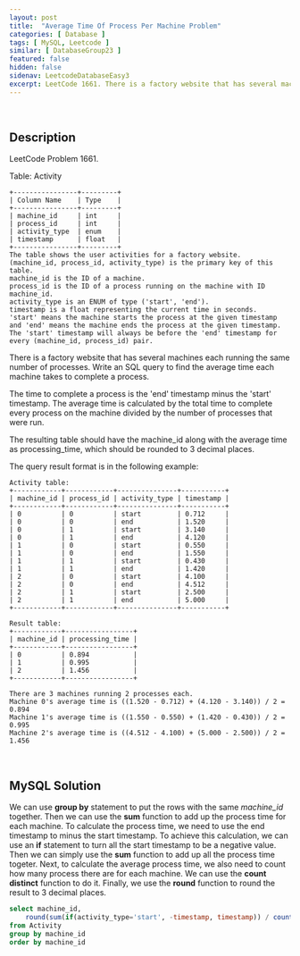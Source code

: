 ```yaml
---
layout: post
title:  "Average Time Of Process Per Machine Problem"
categories: [ Database ]
tags: [ MySQL, Leetcode ]
similar: [ DatabaseGroup23 ]
featured: false
hidden: false
sidenav: LeetcodeDatabaseEasy3
excerpt: LeetCode 1661. There is a factory website that has several machines each running the same number of processes.
---
```


<br />

## Description

LeetCode Problem 1661. 

Table: Activity

```
+----------------+---------+
| Column Name    | Type    |
+----------------+---------+
| machine_id     | int     |
| process_id     | int     |
| activity_type  | enum    |
| timestamp      | float   |
+----------------+---------+
The table shows the user activities for a factory website.
(machine_id, process_id, activity_type) is the primary key of this table.
machine_id is the ID of a machine.
process_id is the ID of a process running on the machine with ID machine_id.
activity_type is an ENUM of type ('start', 'end').
timestamp is a float representing the current time in seconds.
'start' means the machine starts the process at the given timestamp and 'end' means the machine ends the process at the given timestamp.
The 'start' timestamp will always be before the 'end' timestamp for every (machine_id, process_id) pair.
```

There is a factory website that has several machines each running the same number of processes. Write an SQL query to find the average time each machine takes to complete a process.

The time to complete a process is the 'end' timestamp minus the 'start' timestamp. The average time is calculated by the total time to complete every process on the machine divided by the number of processes that were run.

The resulting table should have the machine_id along with the average time as processing_time, which should be rounded to 3 decimal places.

The query result format is in the following example:

 
```
Activity table:
+------------+------------+---------------+-----------+
| machine_id | process_id | activity_type | timestamp |
+------------+------------+---------------+-----------+
| 0          | 0          | start         | 0.712     |
| 0          | 0          | end           | 1.520     |
| 0          | 1          | start         | 3.140     |
| 0          | 1          | end           | 4.120     |
| 1          | 0          | start         | 0.550     |
| 1          | 0          | end           | 1.550     |
| 1          | 1          | start         | 0.430     |
| 1          | 1          | end           | 1.420     |
| 2          | 0          | start         | 4.100     |
| 2          | 0          | end           | 4.512     |
| 2          | 1          | start         | 2.500     |
| 2          | 1          | end           | 5.000     |
+------------+------------+---------------+-----------+

Result table:
+------------+-----------------+
| machine_id | processing_time |
+------------+-----------------+
| 0          | 0.894           |
| 1          | 0.995           |
| 2          | 1.456           |
+------------+-----------------+

There are 3 machines running 2 processes each.
Machine 0's average time is ((1.520 - 0.712) + (4.120 - 3.140)) / 2 = 0.894
Machine 1's average time is ((1.550 - 0.550) + (1.420 - 0.430)) / 2 = 0.995
Machine 2's average time is ((4.512 - 4.100) + (5.000 - 2.500)) / 2 = 1.456
```

<br />

## MySQL Solution

We can use **group by** statement to put the rows with the same *machine_id* together. Then we can use the **sum** function to add up the process time for each machine. To calculate the process time, we need to use the end timestamp to minus the start timestamp. To achieve this calculation, we can use an **if** statement to turn all the start timestamp to be a negative value. Then we can simply use the **sum** function to add up all the process time togeter. Next, to calculate the average process time, we also need to count how many process there are for each machine. We can use the **count distinct** function to do it. Finally, we use the **round** function to round the result to 3 decimal places.

```sql
select machine_id, 
	round(sum(if(activity_type='start', -timestamp, timestamp)) / count(distinct process_id), 3) as processing_time
from Activity
group by machine_id
order by machine_id
```
